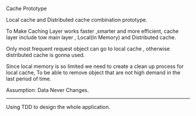 Cache Prototype

Local cache and Distributed cache combination prototype.

To Make Caching Layer works faster ,smarter and more efficient, cache layer include tow main layer , Local(In Memory) and Distributed cache.

Only most frequent request object can go to local cache , otherwise distributed cache is gonna used.

Since local memory is so limited we need to create a clean up process for local cache, 
To be able to remove object that are not high demand in the last period of time.

Assumption: Data Never Changes.

--------------------------------
Using TDD to design the whole application.




